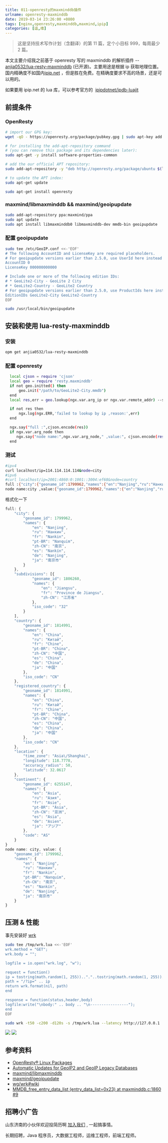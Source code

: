 ```yaml
---
title: 011-openresty的maxminddb插件
urlname: openresty-maxminddb
date: 2019-03-14 23:26:00 +0800
tags: [nginx,openresty,maxminddb,maxmind,ipip]
categories: [运,维]
---
```


> 这是坚持技术写作计划（含翻译）的第 11 篇，定个小目标 999，每周最少 2 篇。

本文主要介绍我之前基于 openresty 写的 maxminddb 的解析插件 -- [anjia0532/lua-resty-maxminddb](https://github.com/anjia0532/lua-resty-maxminddb) (已开源)。主要用途是根据 ip 获取地理位置。国内精确度不如国内[ipip.net](https://www.ipip.net/) ，但是胜在免费。在精确度要求不高的场景，还是可以用的。

如果要用 ipip.net 的 lua 库，可以参考官方的  [ipipdotnet/ipdb-luajit](https://github.com/ipipdotnet/ipdb-luajit)

## 前提条件

### OpenResty

```bash
# import our GPG key:
wget -qO - https://openresty.org/package/pubkey.gpg | sudo apt-key add -

# for installing the add-apt-repository command
# (you can remove this package and its dependencies later):
sudo apt-get -y install software-properties-common

# add the our official APT repository:
sudo add-apt-repository -y "deb http://openresty.org/package/ubuntu $(lsb_release -sc) main"

# to update the APT index:
sudo apt-get update

sudo apt-get install openresty
```

### maxmind/libmaxminddb && maxmind/geoipupdate

```bash
sudo add-apt-repository ppa:maxmind/ppa
sudo apt update
sudo apt install libmaxminddb0 libmaxminddb-dev mmdb-bin geoipupdate
```

### 配置 geoipupdate

```bash
sudo tee /etc/GeoIP.conf <<-'EOF'
# The following AccountID and LicenseKey are required placeholders.
# For geoipupdate versions earlier than 2.5.0, use UserId here instead of AccountID.
AccountID 0
LicenseKey 000000000000

# Include one or more of the following edition IDs:
# * GeoLite2-City - GeoLite 2 City
# * GeoLite2-Country - GeoLite2 Country
# For geoipupdate versions earlier than 2.5.0, use ProductIds here instead of EditionIDs.
EditionIDs GeoLite2-City GeoLite2-Country
EOF

sudo /usr/local/bin/geoipupdate
```

## 安装和使用 lua-resty-maxminddb

### 安装

```bash
opm get anjia0532/lua-resty-maxminddb
```

### 配置 openresty

```bash
  local cjson = require 'cjson'
  local geo = require 'resty.maxminddb'
  if not geo.initted() then
      geo.init("/path/to/GeoLite2-City.mmdb")
  end
  local res,err = geo.lookup(ngx.var.arg_ip or ngx.var.remote_addr) --support ipv6 e.g. 2001:4860:0:1001::3004:ef68

  if not res then
      ngx.log(ngx.ERR,'failed to lookup by ip ,reason:',err)
  end

  ngx.say("full :",cjson.encode(res))
  if ngx.var.arg_node then
     ngx.say("node name:",ngx.var.arg_node," ,value:", cjson.encode(res[ngx.var.arg_node] or {}))
  end
```

### 测试

```bash
#ipv4
curl localhost/ip=114.114.114.114&node=city
#ipv6
#curl localhost/ip=2001:4860:0:1001::3004:ef68&node=country
full :{"city":{"geoname_id":1799962,"names":{"en":"Nanjing","ru":"Нанкин","fr":"Nankin","pt-BR":"Nanquim","zh-CN":"南京","es":"Nankín","de":"Nanjing","ja":"南京市"}},"subdivisions":[{"geoname_id":1806260,"names":{"en":"Jiangsu","fr":"Province de Jiangsu","zh-CN":"江苏省"},"iso_code":"32"}],"country":{"geoname_id":1814991,"names":{"en":"China","ru":"Китай","fr":"Chine","pt-BR":"China","zh-CN":"中国","es":"China","de":"China","ja":"中国"},"iso_code":"CN"},"registered_country":{"geoname_id":1814991,"names":{"en":"China","ru":"Китай","fr":"Chine","pt-BR":"China","zh-CN":"中国","es":"China","de":"China","ja":"中国"},"iso_code":"CN"},"location":{"time_zone":"Asia\/Shanghai","longitude":118.7778,"accuracy_radius":50,"latitude":32.0617},"continent":{"geoname_id":6255147,"names":{"en":"Asia","ru":"Азия","fr":"Asie","pt-BR":"Ásia","zh-CN":"亚洲","es":"Asia","de":"Asien","ja":"アジア"},"code":"AS"}}
node name:city ,value:{"geoname_id":1799962,"names":{"en":"Nanjing","ru":"Нанкин","fr":"Nankin","pt-BR":"Nanquim","zh-CN":"南京","es":"Nankín","de":"Nanjing","ja":"南京市"}}
```

格式化一下

```javascript
full: {
    "city": {
        "geoname_id": 1799962,
        "names": {
            "en": "Nanjing",
            "ru": "Нанкин",
            "fr": "Nankin",
            "pt-BR": "Nanquim",
            "zh-CN": "南京",
            "es": "Nankín",
            "de": "Nanjing",
            "ja": "南京市"
        }
    },
    "subdivisions": [{
            "geoname_id": 1806260,
            "names": {
                "en": "Jiangsu",
                "fr": "Province de Jiangsu",
                "zh-CN": "江苏省"
            },
            "iso_code": "32"
        }
    ],
    "country": {
        "geoname_id": 1814991,
        "names": {
            "en": "China",
            "ru": "Китай",
            "fr": "Chine",
            "pt-BR": "China",
            "zh-CN": "中国",
            "es": "China",
            "de": "China",
            "ja": "中国"
        },
        "iso_code": "CN"
    },
    "registered_country": {
        "geoname_id": 1814991,
        "names": {
            "en": "China",
            "ru": "Китай",
            "fr": "Chine",
            "pt-BR": "China",
            "zh-CN": "中国",
            "es": "China",
            "de": "China",
            "ja": "中国"
        },
        "iso_code": "CN"
    },
    "location": {
        "time_zone": "Asia\/Shanghai",
        "longitude": 118.7778,
        "accuracy_radius": 50,
        "latitude": 32.0617
    },
    "continent": {
        "geoname_id": 6255147,
        "names": {
            "en": "Asia",
            "ru": "Азия",
            "fr": "Asie",
            "pt-BR": "Ásia",
            "zh-CN": "亚洲",
            "es": "Asia",
            "de": "Asien",
            "ja": "アジア"
        },
        "code": "AS"
    }
}
node name: city, value: {
    "geoname_id": 1799962,
    "names": {
        "en": "Nanjing",
        "ru": "Нанкин",
        "fr": "Nankin",
        "pt-BR": "Nanquim",
        "zh-CN": "南京",
        "es": "Nankín",
        "de": "Nanjing",
        "ja": "南京市"
    }
}
```

## 压测 & 性能

事先安装好 [wrk](https://github.com/wg/wrk/wiki)

```bash
sudo tee /tmp/wrk.lua <<-'EOF'
wrk.method = "GET";
wrk.body = "";

logfile = io.open("wrk.log", "w");

request = function()
ip = tostring(math.random(1, 255)).."."..tostring(math.random(1, 255)).."."..tostring(math.random(1, 255)).."."..tostring(math.random(1, 255))
path = "/?ip=" .. ip
return wrk.format(nil, path)
end

response = function(status,header,body)
logfile:write("\nbody:" .. body .. "\n-----------------");
end
EOF

sudo wrk -t50 -c200 -d120s -s /tmp/wrk.lua --latency http://127.0.0.1
```

![](https://cdn.nlark.com/yuque/0/2019/png/226273/1552578843226-04258e12-de95-4cad-89a2-5a4e8021de30.png#align=left&display=inline&height=157&originHeight=258&originWidth=1227&size=0&status=done&width=746)
![](https://cdn.nlark.com/yuque/0/2019/png/226273/1552578867709-755ce4c2-069f-4db9-b8ee-dfaa91331193.png#align=left&display=inline&height=209&originHeight=209&originWidth=635&size=0&status=done&width=635)

## 参考资料

- [OpenResty® Linux Packages](https://openresty.org/en/linux-packages.html)
- [Automatic Updates for GeoIP2 and GeoIP Legacy Databases](https://dev.maxmind.com/geoip/geoipupdate/)
- [maxmind/libmaxminddb](https://github.com/maxmind/libmaxminddb)
- [maxmind/geoipupdate](https://github.com/maxmind/geoipupdate)
- [wg/wrk#wiki](https://github.com/wg/wrk/wiki)
- [MMDB_free_entry_data_list (entry_data_list=0x23) at maxminddb.c:1860 #9](https://github.com/anjia0532/lua-resty-maxminddb/issues/9)

## 招聘小广告

山东济南的小伙伴欢迎投简历啊 [加入我们](https://www.shunnengnet.com/index.php/Home/Contact/join.html) , 一起搞事情。

长期招聘，Java 程序员，大数据工程师，运维工程师，前端工程师。
